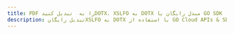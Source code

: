 ---title: PDF را به  تبدیل کنیدDOTX، XSLFO به DOTX مبدل رایگان یا GO SDKdescription: تبدیل رایگانXSLFO به DOTX با استفاده از GO Cloud APIs & SDK همچنین اسناد PDF را در Cloud ایجاد، ویرایش و رندر کنید.---